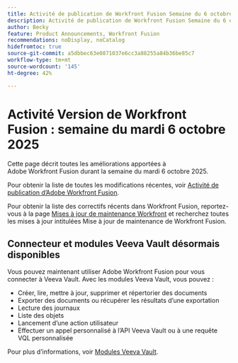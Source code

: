 ```yaml
---
title: Activité de publication de Workfront Fusion Semaine du 6 octobre 2025
description: Activité de publication de Workfront Fusion Semaine du 6 octobre 2025
author: Becky
feature: Product Announcements, Workfront Fusion
recommendations: noDisplay, noCatalog
hidefromtoc: true
source-git-commit: a5dbbec63e0871037e6cc3a88255a84b36be85c7
workflow-type: tm+mt
source-wordcount: '145'
ht-degree: 42%

---
```


# Activité Version de Workfront Fusion : semaine du mardi 6 octobre 2025

Cette page décrit toutes les améliorations apportées à Adobe Workfront Fusion durant la semaine du mardi 6 octobre 2025.

Pour obtenir la liste de toutes les modifications récentes, voir [Activité de publication d’Adobe Workfront Fusion](/help/workfront-fusion/fusion-product-releases/fusion-release-activity.md).

Pour obtenir la liste des correctifs récents dans Workfront Fusion, reportez-vous à la page [Mises à jour de maintenance Workfront](https://experienceleague.adobe.com/fr/docs/workfront-known-issues/releases/current-updates) et recherchez toutes les mises à jour intitulées Mise à jour de maintenance de Workfront Fusion.


## Connecteur et modules Veeva Vault désormais disponibles

Vous pouvez maintenant utiliser Adobe Workfront Fusion pour vous connecter à Veeva Vault. Avec les modules Veeva Vault, vous pouvez :

* Créer, lire, mettre à jour, supprimer et répertorier des documents
* Exporter des documents ou récupérer les résultats d’une exportation
* Lecture des journaux
* Liste des objets
* Lancement d’une action utilisateur
* Effectuer un appel personnalisé à l’API Veeva Vault ou à une requête VQL personnalisée

Pour plus d’informations, voir [Modules Veeva Vault](/help/workfront-fusion/references/apps-and-modules/third-party-connectors/veeva-vault-modules.md).
